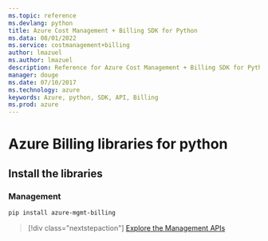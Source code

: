 ```yaml
---
ms.topic: reference
ms.devlang: python
title: Azure Cost Management + Billing SDK for Python
ms.data: 08/01/2022
ms.service: costmanagement+billing
author: lmazuel
ms.author: lmazuel
description: Reference for Azure Cost Management + Billing SDK for Python
manager: douge
ms.date: 07/10/2017
ms.technology: azure
keywords: Azure, python, SDK, API, Billing
ms.prod: azure
---
```

# Azure Billing libraries for python

## Install the libraries


### Management

```bash
pip install azure-mgmt-billing
```
> [!div class="nextstepaction"]
> [Explore the Management APIs](/python/api/overview/azure/billing/management)